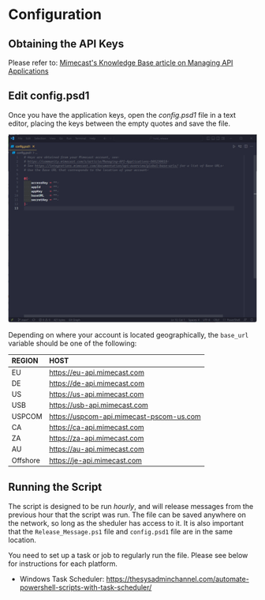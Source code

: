 # Configuration
## Obtaining the API Keys
Please refer to: [Mimecast's Knowledge Base article on Managing API Applications](https://community.mimecast.com/s/article/Managing-API-Applications-505230018)
## Edit config.psd1
Once you have the application keys, open the _config.psd1_ file in a text editor, placing the keys between the empty quotes and save the file.

![Editor showing an empty config.toml file](_images/psd1.png)

Depending on where your account is located geographically, the `base_url` variable should be one of the following:


|REGION|HOST|
| :--- | :--- |
|EU|https://eu-api.mimecast.com|
|DE|https://de-api.mimecast.com|
|US|https://us-api.mimecast.com|
|USB|https://usb-api.mimecast.com|
|USPCOM|https://uspcom-api.mimecast-pscom-us.com|
|CA|https://ca-api.mimecast.com|
|ZA|https://za-api.mimecast.com|
|AU|https://au-api.mimecast.com|
|Offshore|https://je-api.mimecast.com|

## Running the Script
The script is designed to be run *hourly*, and will release messages from the previous hour that the script was run. The file can be saved anywhere on the network, so long as the sheduler has access to it. It is also important that the `Release_Message.ps1` file and `config.psd1` file are in the same location.

You need to set up a task or job to regularly run the file. Please see below for instructions for each platform.

- Windows Task Scheduler: https://thesysadminchannel.com/automate-powershell-scripts-with-task-scheduler/
